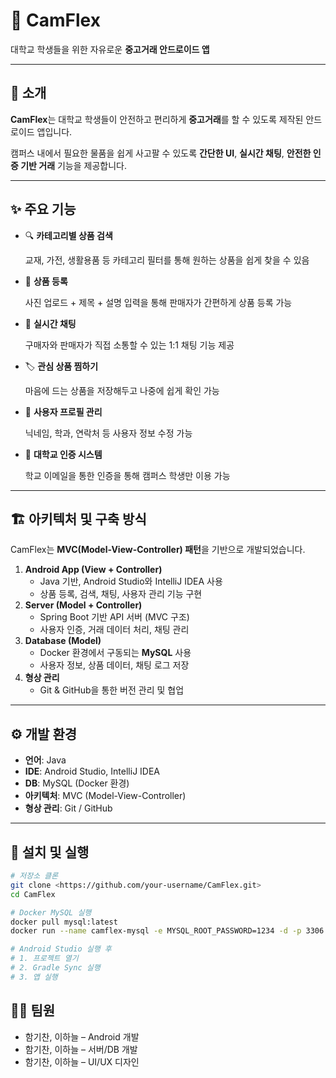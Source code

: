 # 📱 CamFlex

대학교 학생들을 위한 자유로운 **중고거래 안드로이드 앱**

---

## 📖 소개

**CamFlex**는 대학교 학생들이 안전하고 편리하게 **중고거래**를 할 수 있도록 제작된 안드로이드 앱입니다.

캠퍼스 내에서 필요한 물품을 쉽게 사고팔 수 있도록 **간단한 UI**, **실시간 채팅**, **안전한 인증 기반 거래** 기능을 제공합니다.

---

## ✨ 주요 기능

- 🔍 **카테고리별 상품 검색**
    
    교재, 가전, 생활용품 등 카테고리 필터를 통해 원하는 상품을 쉽게 찾을 수 있음
    
- 📸 **상품 등록**
    
    사진 업로드 + 제목 + 설명 입력을 통해 판매자가 간편하게 상품 등록 가능
    
- 💬 **실시간 채팅**
    
    구매자와 판매자가 직접 소통할 수 있는 1:1 채팅 기능 제공
    
- 🏷️ **관심 상품 찜하기**
    
    마음에 드는 상품을 저장해두고 나중에 쉽게 확인 가능
    
- 👤 **사용자 프로필 관리**
    
    닉네임, 학과, 연락처 등 사용자 정보 수정 가능
    
- 🏫 **대학교 인증 시스템**
    
    학교 이메일을 통한 인증을 통해 캠퍼스 학생만 이용 가능
    

---

## 🏗️ 아키텍처 및 구축 방식

CamFlex는 **MVC(Model-View-Controller) 패턴**을 기반으로 개발되었습니다.

1. **Android App (View + Controller)**
    - Java 기반, Android Studio와 IntelliJ IDEA 사용
    - 상품 등록, 검색, 채팅, 사용자 관리 기능 구현
2. **Server (Model + Controller)**
    - Spring Boot 기반 API 서버 (MVC 구조)
    - 사용자 인증, 거래 데이터 처리, 채팅 관리
3. **Database (Model)**
    - Docker 환경에서 구동되는 **MySQL** 사용
    - 사용자 정보, 상품 데이터, 채팅 로그 저장
4. **형상 관리**
    - Git & GitHub을 통한 버전 관리 및 협업

---

## ⚙️ 개발 환경

- **언어**: Java
- **IDE**: Android Studio, IntelliJ IDEA
- **DB**: MySQL (Docker 환경)
- **아키텍처**: MVC (Model-View-Controller)
- **형상 관리**: Git / GitHub

---

## 🚀 설치 및 실행

```bash
# 저장소 클론
git clone <https://github.com/your-username/CamFlex.git>
cd CamFlex

# Docker MySQL 실행
docker pull mysql:latest
docker run --name camflex-mysql -e MYSQL_ROOT_PASSWORD=1234 -d -p 3306:3306 mysql

# Android Studio 실행 후
# 1. 프로젝트 열기
# 2. Gradle Sync 실행
# 3. 앱 실행

```

## 👨‍💻 팀원

- 함기찬, 이하늘 – Android 개발
- 함기찬, 이하늘 – 서버/DB 개발
- 함기찬, 이하늘 – UI/UX 디자인
